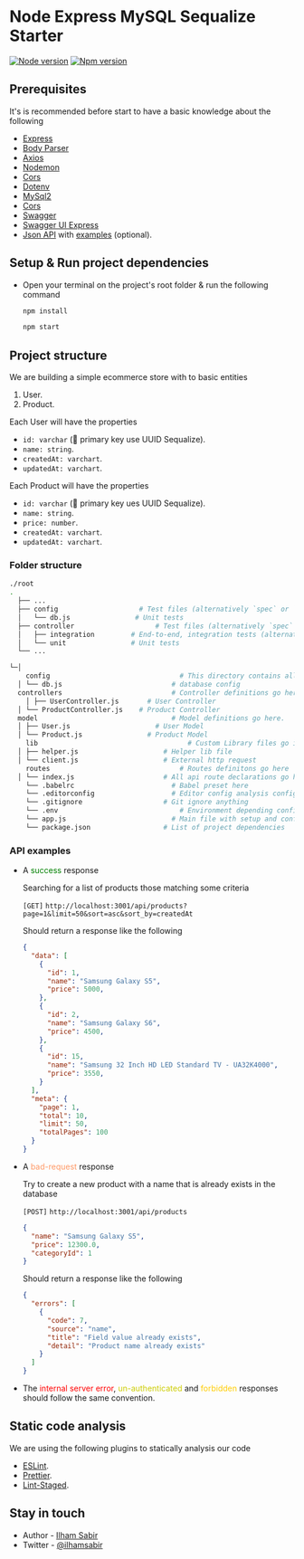 # Node Express MySQL Sequalize Starter

[![Node version](https://img.shields.io/badge/Node%20-v14.17.3-brightgreen.svg)](https://nodejs.org/uk/blog/release/v14.17.3/)
[![Npm version](https://img.shields.io/badge/Npm%20%20-%3E=%20v6.x.x-brightgreen.svg?logo=npm)](https://nodejs.org/uk/blog/release/v6.0.0/)


## Prerequisites

It's is recommended before start to have a basic knowledge about the following

- [Express](https://www.npmjs.com/package/express)
- [Body Parser](https://www.npmjs.com/package/body-parser)
- [Axios](https://github.com/axios/axios)
- [Nodemon](https://github.com/remy/nodemon)
- [Cors](https://github.com/expressjs/cors)
- [Dotenv](https://github.com/motdotla/dotenv)
- [MySql2](https://github.com/sidorares/node-mysql2)
- [Cors](https://github.com/expressjs/cors)
- [Swagger](https://swagger.io/)
- [Swagger UI Express](https://github.com/scottie1984/swagger-ui-express)
- [Json API](https://jsonapi.org/) with [examples](https://jsonapi.org/examples/) (optional).


## Setup & Run project dependencies

- Open your terminal on the project's root folder & run the following command

  ```bash
  npm install

  npm start
  ```


## Project structure

We are building a simple ecommerce store with to basic entities

1. User.
2. Product.

Each User will have the properties

- `id: varchar` (🔑 primary key use UUID Sequalize).
- `name: string`.
- `createdAt: varchart`.
- `updatedAt: varchart`.

Each Product will have the properties

- `id: varchar` (🔑 primary key ues UUID Sequalize).
- `name: string`.
- `price: number`.
- `createdAt: varchart`.
- `updatedAt: varchart`.

### Folder structure

```bash
./root
.
  ├── ...
  ├── config                    # Test files (alternatively `spec` or `tests`
  │   └── db.js                # Unit tests
  ├── controller                    # Test files (alternatively `spec` or `tests`
  │   ├── integration         # End-to-end, integration tests (alternatively `e2e`)
  │   └── unit                # Unit tests
  └── ...

└─│
	config						          # This directory contains all configuration files
  │ └── db.js					        # database config
  controllers					        # Controller definitions go here.
	│ ├── UserController.js		  # User Controller
  │ └── ProductController.js	# Product Controller
  model						            # Model definitions go here.
  │ ├── User.js				        # User Model
  │ └── Product.js			      # Product Model
	lib							            # Custom Library files go in this folder
  │ ├── helper.js				      # Helper lib file
  │ └── client.js				      # External http request
	routes						          # Routes definitons go here
  │ └── index.js				      # All api route declarations go here.
	└── .babelrc				        # Babel preset here
	└── .editorconfig				    # Editor config analysis config
	└── .gitignore				      # Git ignore anything
	└── .env					          # Environment depending configs go here in respective files
	└── app.js					        # Main file with setup and configuration for Express
	└── package.json			      # List of project dependencies
```


### API examples

- A <span style="color: green">success</span> response

  Searching for a list of products those matching some criteria

  `[GET]` `http://localhost:3001/api/products?page=1&limit=50&sort=asc&sort_by=createdAt`

  Should return a response like the following

  ```json
  {
    "data": [
      {
        "id": 1,
        "name": "Samsung Galaxy S5",
        "price": 5000,
      },
      {
        "id": 2,
        "name": "Samsung Galaxy S6",
        "price": 4500,
      },
      {
        "id": 15,
        "name": "Samsung 32 Inch HD LED Standard TV - UA32K4000",
        "price": 3550,
      }
    ],
    "meta": {
      "page": 1,
      "total": 10,
      "limit": 50,
      "totalPages": 100
    }
  }
  ```

- A <span style="color: #FF9966">bad-request</span> response

  Try to create a new product with a name that is already exists in the database

  `[POST]` `http://localhost:3001/api/products`

  ```json
  {
    "name": "Samsung Galaxy S5",
    "price": 12300.0,
    "categoryId": 1
  }
  ```

  Should return a response like the following

  ```json
  {
    "errors": [
      {
        "code": 7,
        "source": "name",
        "title": "Field value already exists",
        "detail": "Product name already exists"
      }
    ]
  }
  ```

- The <span style="color: red">internal server error</span>, <span style="color: #cc0">un-authenticated</span> and <span style="color: #ffcc00">forbidden</span> responses should follow the same convention.


## Static code analysis

We are using the following plugins to statically analysis our code

- [ESLint](https://eslint.org/).
- [Prettier](https://prettier.io/).
- [Lint-Staged](https://www.npmjs.com/package/lint-staged).


## Stay in touch
- Author - [Ilham Sabir](https://ilhamsabir.github.io)
- Twitter - [@ilhamsabir](https://twitter.com/ilhamsabir)
